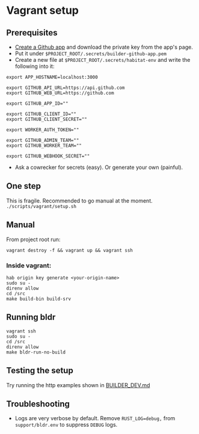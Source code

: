 Vagrant setup
===

## Prerequisites

- [Create a Github app](https://github.com/settings/apps) and download the private key from the app's page.
- Put it under `$PROJECT_ROOT/.secrets/builder-github-app.pem`
- Create a new file at `$PROJECT_ROOT/.secrets/habitat-env` and write the following into it:

```
export APP_HOSTNAME=localhost:3000

export GITHUB_API_URL=https://api.github.com
export GITHUB_WEB_URL=https://github.com

export GITHUB_APP_ID=""

export GITHUB_CLIENT_ID=""
export GITHUB_CLIENT_SECRET=""

export WORKER_AUTH_TOKEN=""

export GITHUB_ADMIN_TEAM=""
export GITHUB_WORKER_TEAM=""

export GITHUB_WEBHOOK_SECRET=""
```

- Ask a cowrecker for secrets (easy). Or generate your own (painful).

## One step

This is fragile. Recommended to go manual at the moment.
`./scripts/vagrant/setup.sh`

## Manual

From project root run:

`vagrant destroy -f && vagrant up && vagrant ssh`

### Inside vagrant:

```
hab origin key generate <your-origin-name>
sudo su -
direnv allow
cd /src
make build-bin build-srv
```

## Running bldr

```
vagrant ssh
sudo su -
cd /src
direnv allow
make bldr-run-no-build
```

## Testing the setup

Try running the http examples shown in [BUILDER_DEV.md](../../BUILDER_DEV.md)

## Troubleshooting

- Logs are very verbose by default. Remove `RUST_LOG=debug,` from `support/bldr.env` to suppress `DEBUG` logs.
